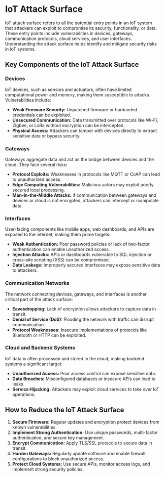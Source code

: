 # IoT Attack Surface

IoT attack surface refers to all the potential entry points in an IoT system that attackers can exploit to compromise its security, functionality, or data. These entry points include vulnerabilities in devices, gateways, communication protocols, cloud services, and user interfaces. Understanding the attack surface helps identify and mitigate security risks in IoT systems.

## Key Components of the IoT Attack Surface

### Devices
IoT devices, such as sensors and actuators, often have limited computational power and memory, making them susceptible to attacks. Vulnerabilities include:

- **Weak Firmware Security:** Unpatched firmware or hardcoded credentials can be exploited.
- **Unsecured Communication:** Data transmitted over protocols like Wi-Fi, Zigbee, or LoRa without encryption can be intercepted.
- **Physical Access:** Attackers can tamper with devices directly to extract sensitive data or bypass security.

### Gateways
Gateways aggregate data and act as the bridge between devices and the cloud. They face several risks:

- **Protocol Exploits:** Weaknesses in protocols like MQTT or CoAP can lead to unauthorized access.
- **Edge Computing Vulnerabilities:** Malicious actors may exploit poorly secured local processing.
- **Man-in-the-Middle Attacks:** If communication between gateways and devices or cloud is not encrypted, attackers can intercept or manipulate data.

### Interfaces
User-facing components like mobile apps, web dashboards, and APIs are exposed to the internet, making them prime targets:

- **Weak Authentication:** Poor password policies or lack of two-factor authentication can enable unauthorized access.
- **Injection Attacks:** APIs or dashboards vulnerable to SQL injection or cross-site scripting (XSS) can be compromised.
- **Data Leakage:** Improperly secured interfaces may expose sensitive data to attackers.

### Communication Networks
The network connecting devices, gateways, and interfaces is another critical part of the attack surface:

- **Eavesdropping:** Lack of encryption allows attackers to capture data in transit.
- **Denial of Service (DoS):** Flooding the network with traffic can disrupt communication.
- **Protocol Weaknesses:** Insecure implementations of protocols like Bluetooth or HTTP can be exploited.


### Cloud and Backend Systems
IoT data is often processed and stored in the cloud, making backend systems a significant target:

- **Unauthorized Access:** Poor access control can expose sensitive data.
- **Data Breaches:** Misconfigured databases or insecure APIs can lead to leaks.
- **Service Hijacking:** Attackers may exploit cloud services to take over IoT operations.

## How to Reduce the IoT Attack Surface
1. **Secure Firmware:** Regular updates and encryption protect devices from known vulnerabilities.
2. **Implement Strong Authentication:** Use unique passwords, multi-factor authentication, and secure key management.
3. **Encrypt Communication:** Apply TLS/SSL protocols to secure data in transit.
4. **Harden Gateways:** Regularly update software and enable firewall configurations to block unauthorized access.
5. **Protect Cloud Systems:** Use secure APIs, monitor access logs, and implement strong security policies.
